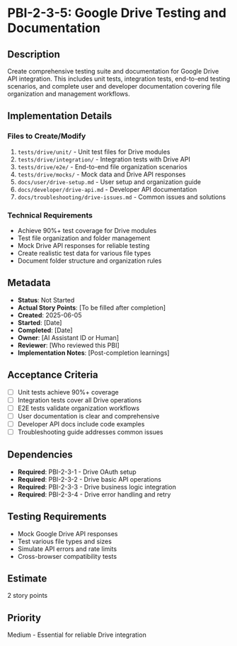 # PBI-2-3-5: Google Drive Testing and Documentation

## Description

Create comprehensive testing suite and documentation for Google Drive API integration. This includes unit tests,
integration tests, end-to-end testing scenarios, and complete user and developer documentation covering file
organization and management workflows.

## Implementation Details

### Files to Create/Modify

1. `tests/drive/unit/` - Unit test files for Drive modules
2. `tests/drive/integration/` - Integration tests with Drive API
3. `tests/drive/e2e/` - End-to-end file organization scenarios
4. `tests/drive/mocks/` - Mock data and Drive API responses
5. `docs/user/drive-setup.md` - User setup and organization guide
6. `docs/developer/drive-api.md` - Developer API documentation
7. `docs/troubleshooting/drive-issues.md` - Common issues and solutions

### Technical Requirements

- Achieve 90%+ test coverage for Drive modules
- Test file organization and folder management
- Mock Drive API responses for reliable testing
- Create realistic test data for various file types
- Document folder structure and organization rules

## Metadata

- **Status**: Not Started
- **Actual Story Points**: [To be filled after completion]
- **Created**: 2025-06-05
- **Started**: [Date]
- **Completed**: [Date]
- **Owner**: [AI Assistant ID or Human]
- **Reviewer**: [Who reviewed this PBI]
- **Implementation Notes**: [Post-completion learnings]

## Acceptance Criteria

- [ ] Unit tests achieve 90%+ coverage
- [ ] Integration tests cover all Drive operations
- [ ] E2E tests validate organization workflows
- [ ] User documentation is clear and comprehensive
- [ ] Developer API docs include code examples
- [ ] Troubleshooting guide addresses common issues

## Dependencies

- **Required**: PBI-2-3-1 - Drive OAuth setup
- **Required**: PBI-2-3-2 - Drive basic API operations
- **Required**: PBI-2-3-3 - Drive business logic integration
- **Required**: PBI-2-3-4 - Drive error handling and retry

## Testing Requirements

- Mock Google Drive API responses
- Test various file types and sizes
- Simulate API errors and rate limits
- Cross-browser compatibility tests

## Estimate

2 story points

## Priority

Medium - Essential for reliable Drive integration
